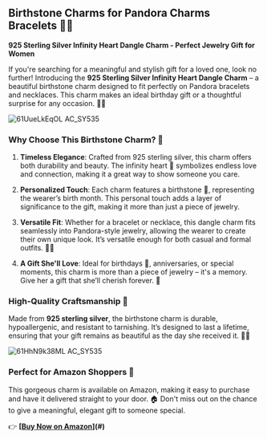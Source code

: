 ## Birthstone Charms for Pandora Charms Bracelets 🎁💎  

**925 Sterling Silver Infinity Heart Dangle Charm - Perfect Jewelry Gift for Women**

If you're searching for a meaningful and stylish gift for a loved one, look no further! Introducing the **925 Sterling Silver Infinity Heart Dangle Charm** – a beautiful birthstone charm designed to fit perfectly on Pandora bracelets and necklaces. This charm makes an ideal birthday gift or a thoughtful surprise for any occasion. 🎉💖

![61UueLkEqOL _AC_SY535_](https://github.com/user-attachments/assets/dd9e00ab-67e8-42c1-b4ba-00c58fd7e3e0)


### Why Choose This Birthstone Charm? 🌟

1. **Timeless Elegance**: Crafted from 925 sterling silver, this charm offers both durability and beauty. The infinity heart 💖 symbolizes endless love and connection, making it a great way to show someone you care.  
   
2. **Personalized Touch**: Each charm features a birthstone 💎, representing the wearer’s birth month. This personal touch adds a layer of significance to the gift, making it more than just a piece of jewelry.  
   
3. **Versatile Fit**: Whether for a bracelet or necklace, this dangle charm fits seamlessly into Pandora-style jewelry, allowing the wearer to create their own unique look. It’s versatile enough for both casual and formal outfits. 👗✨  
   
4. **A Gift She'll Love**: Ideal for birthdays 🎂, anniversaries, or special moments, this charm is more than a piece of jewelry – it's a memory. Give her a gift that she’ll cherish forever. 💝  

### High-Quality Craftsmanship 💫

Made from **925 sterling silver**, the birthstone charm is durable, hypoallergenic, and resistant to tarnishing. It’s designed to last a lifetime, ensuring that your gift remains as beautiful as the day she received it. 💎✨

![61HhN9k38ML _AC_SY535_](https://github.com/user-attachments/assets/cd34b343-1a2c-4774-8cd9-2af141fa5cde)


### Perfect for Amazon Shoppers 🛒  
This gorgeous charm is available on Amazon, making it easy to purchase and have it delivered straight to your door. 🏠 Don't miss out on the chance to give a meaningful, elegant gift to someone special.

👉 **[[Buy Now on Amazon](https://amzn.to/3YciEHZ)](#)**
